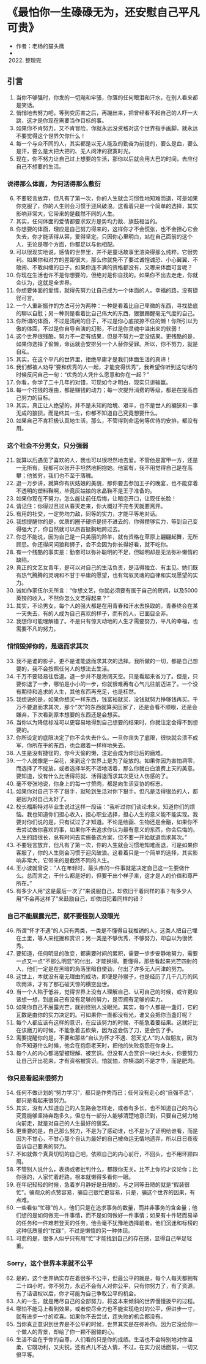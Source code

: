 # 《最怕你一生碌碌无为，还安慰自己平凡可贵》
- 作者：老杨的猫头鹰
- 2022.  整理完

## 引言
1. 当你不够强时，你发的一切飚和牢骚，你落的任何眼泪和汗水，在别人看来都是笑话。
2. 悄悄地去努力吧，等到变厉害之后，再蹦出来，把曾经看不起自己的人吓一大跳，这才是你现在需要当作目标的事。
3. 如果你不肯努力，又不肯冒险，你就永远没资格对这个世界指手画脚，就永远不要觉得这个世界欠你什么！
4. 每一个与众不同的人，其实都是以无人能及的勤奋为前提的，要么是血，要么是汗，要么是大把大把的、无人问津的寂寞时光。
5. 现在，你不努力让自己过上想要的生活，那你以后就会用大巴的时间，去应付自己不想要的生活。

### 说得那么体面，为何活得那么敷衍
6. 不要轻言放弃，但凡有了第一次，你的人生就会习惯性地知难而退，可是如果你克服了，你的人生则会习惯于迎风破浪。这看着只是一个简单的选择，其实影响非常大，它带来的是截然不同的人生。
7. 其实，任何体面的爱情都要求双方是势均力敌、旗鼓相当的。
8. 你想要的体面，理应是自己努力得来的，这样你才不会慌张，也不会担心它会失去，你才能活得从容，爱得坚定。只因你心里明白，站在自己面前的这个人，无论是哪个方面，你都足以与他相配。
9. 可以很现实地说，感情的世界里，并不是童话故事里渲染得那么纯粹，它很势利。如果你和对方的差距很大，那么你就免不了要过诚惶诚恐、小心翼翼、不敢闹、不敢纠缠的日子。如果你连不满的资格都没有，又哪来体面可言呢？
10. 你现在生活也许不是你想要的，但绝对是你自找的。如果你不出去走走，你就会认为，这就是全世界。
11. 你想要体面的爱情，就得先努力让自己成为一个体面的人。幸福的路，没有捷径可言。
12. 一个人重新振作的方法可分为两种：一种是看着比自己卑微的东西，寻找垫底的聊以自慰；另一种则是看着比自己伟大的东西，狠狠踢醒毫无气度的自己。
13. 你所谓的体面，不过是清闲的日子，不过是你心底按捺不住的懒！你所引以为傲的体面，不过是你自导自演的幻影，不过是你灵魂中溢出来的软弱！
14. 这个世界很残酷，努力不一定有结果，但是不努力一定没结果。更残酷的是，如果你选择了偷懒，命运就会安排另一个人替你受罪。所以，你不努力，就是自私。
15. 其实，在这个平凡的世界里，拒绝平庸才是我们体面生活的真谛！
16. 我们都被人劝导“要和优秀的人一起，才能变得优秀”，我希望你听到这句话的时候反问自己一句：“优秀的人凭什么愿意和你在一起？”
17. 你看，你学了二十几年的对错，可现如今才明白，现实只讲输赢。
18. 每一个花钱的理由，都是赚钱的动力；每一次提升消费的等级，都是在提高自己努力的目标。
19. 其实，真正让人绝望的，并不是未知的险境、艰辛，也不是世人的褊狭和一事无成的狼狈，而是终其一生，你都不知道自己究竟想要什么。
20. 如果自己不肯积极认真地生活，那么，不管得到命运何等优待的安排，都没有用。

### 这个社会不分男女，只分强弱
21. 就算以后遇见了喜欢的人，我也可以很坦然地去爱。不管他是富甲一方，还是一无所有，我都可以张开手坦然地拥抱她。他富有，我不用觉得自己是在高攀；他贫穷，我们也不至于落魄。
22. 退一万步讲，就算你有灰姑娘的美貌，那你要去参加王子的晚宴，也不能穿着不透明的塑料鞋啊，毕竟灰姑娘的水晶鞋不是王子准备的。
23. 如果你现在不努力，怎么能让前任后悔，让暗恋开口，让现任长脸！
24. 请记住：你得过且过从春天走来，你大概过不完冬天就要离开。
25. 有用的社交，一定势均力敌，同等的实力，才能平等地对话。
26. 我想提醒你的是，优质的圈子硬挤是挤不进去的，你得攒够实力，等到自己变得强大了，你自然就可以昂首挺胸地跨过去。
27. 你总不能说，因为自己是一只美丽的羚羊，就有资格在草原上翩翩起舞，无所顾忌。你还得问问狼和狮子，会不会因为你长得好看，就不吃你。
28. 有一个残酷的事实是：勤奋可以弥补聪明的不足，但聪明却是无法弥补懒惰的缺陷。
29. 真正的文艺女青年，是可以对自己的生活负责，是活得独立、有主见。她们既有热气腾腾的灵魂和不甘于平庸的愿望，也有驾驭灵魂的自律和实现愿望的实力。
30. 诚如作家伍尔夫所言：“你想文艺，你就必须要有属于自己的房间，以及5000英镑的收入，不然你怎么文艺得起来？”
31. 其实，不论男女，每个人的强大都是在用青春和汗水去换取的。青春终会在某一天失去，有的人成为自己喜欢的样子，而有的人，已面目全非。
32. 我想你可能理解错了。不是只有惊天动地的人生才需要努力，平凡的幸福，也需要不凡的努力。

### 悄悄毁掉你的，是退而求其次
33. 我不是谁的影子，更不是谁能退而求其次的选择。我所做的一切，都是自己想要的，我不会按照任何人的想法去生活。
34. 千万不要轻易往后退。退一步并不是海阔天空。只是看起来省力了。但是，只要你退了一步，哪怕是小小的一步，你就很难再有心气儿往前迈进了。一个没有期待和追求的人生，其他东西再充足，也是枉然。
35. 我想说的是，如果你想买一样东西，钱富裕就买，没钱就努力挣够钱再买。千万不要退而求其次，那个“次”的东西就算买回家了，还是会看不顺眼，还是会嫌弃，下次看到原本想要的东西还是会想买。
36. 当你以为降低标准可以更容易地得到自己想要的结果时，你就注定会得不到想要的。
37. 你所设定的底限决定了你不会失去什么。一旦你丧失了底限，很快就会溃不成军，你所在乎的东西，也会跟着一样样地失去。
38. 人生是没有捷径的，你今天偷的懒，注定会成为你日后的磨难。
39. 一个人就像是一朵花，来到这个世界上是为了绽放的。如果你因为害怕凋零，而选择了不绽放，或者选择半死不活地活着，那么你就白白浪费上天的美意。要知道，没有什么比活得将就、活得退而求其次更让人伤感的了。
40. 毫不夸张地说，你身上的每一寸赘肉，都是向生活妥协的标志。
41. 如果你对自己下不了狠手，就轮到生活对你下狠手。但凡是活得很怂的人，都是因为对自己太好了。
42. 校长福斯特对毕业生说过这样一段话：“我听过你们谈论未来，知道你们的烦恼。我也知道你们担心收入，担心职业选择，担心人生的意义能不能实现。我要对你们说的是，只有试过了才知道。不论是绘画、生物还是金融，如果你不去尝试做你喜欢的事，如果你不去追求你认为最有意义的东西，你会后悔的。人生的路很长，总有时间去实施备选方案，但不要一开始就退而求其次。”
43. 不要轻言放弃，但凡有了第一次，你的人生就会习惯地知难而退，可是如果你客服了，你的人生则会习惯于迎风破浪。这看着只是一个简单的选择，其实影响非常大，它带来的是截然不同的人生。
44. 王小波就曾说：“人在年轻时，最头疼的一件事就是决定自己这一生要做什么。总而言之，干什么都是好的，但要干出个样子来，这才是人的价值和尊严所在。”
45. 有多少人用“这是最后一次了”来说服自己，却依旧干着同样的事？有多少人用“不会再这样了”来鼓励自己，却依旧犯着同样的错？

### 自己不能展露光芒，就不要怪别人没眼光
46. 所谓“怀才不遇”的人只有两类，一类是不懂得自我推销的人，这类人把自己埋在土里，等人来挖掘和赏识；另一类是不够优秀，不够努力，却自以为很优秀。
47. 要知道，任何明显的改变，都需要时间的累积，需要一步步安静地努力，需要一点又一点“不那么明显”的付出，才能换得。要懂得，那些看起来光芒四射的人，他们一定是在黑暗的角落里暗自使劲，付出了许多无人问津的努力。
48. 这世上，本就没有毫无理由的成功，即便是孙猴子，也是经历了几千几万的风吹雨淋，才有了那石破天惊的横空出世。
49. 当一个人陷于低谷，觉得世界上没有人理解自己、认可自己的时候，或许更应该想一想，到底自己有没有足够的努力，是否拥有足够的实力。
50. 如果你自己不展露光芒，就别怪别人没眼光。其实，每个人都是一盏灯，它的瓦数是由你的实力决定的。可如果你一直都没有光，谁又会把你当盏灯呢？
51. 每个人都应该有这样的意识，在应该努力的时候，不能急着要结果。这就好比在该磨刀的时候，不能急着去砍柴，因为这会伤了刀，更会伤了手。
52. 需要提醒你的是，不要和那些“自认为怀才不遇、怨天尤人”的人做朋友，因为你不知道什么时候，他会在抱怨老天时，把他的失败抱怨在你身上。
53. 每个人的内心都渴望被理解、被赏识。但没有人会赏识一块烂木头，你要努力让自己开出花来，才有资格被赏识。怕就怕，你横溢的不是才华，而是肥肉。

### 你只是看起来很努力
54. 任何不做计划的“努力学习”，都只是作秀而已；任何没有走心的“自强不息”，都只是看起来很努力。
55. 其实，没有人知道自己的人生路会怎样走，或者有多长，也不知道自己的内心究竟能够坚持奔跑多久，但总有一部分人能够清楚地意识到，只要自己努力地向前走，就是对自己的人生最好的褒奖。
56. 更重要的是，自己那么努力，不是为了感动谁，也不是为了证明给谁看，而是因为不甘心，不甘心那个自认为最好的自己被命运无情地遗弃，所以日日夜夜告诉自己要真的努力。
57. 不如就做个真真切切的自己吧，依照自己的内心前行，不回头，也不用环顾四周。
58. 不管别人说什么，表扬或者批判什么，都跟你无关。比不上你的才议论你；比你强的，人家忙着赶路，根本就懒得多看你一眼。
59. 在年纪轻轻的时候，急着岁月静好是丑陋的，与之同等丑陋的就是“假装很忙”。骗观众的点赞容易，骗自己很忙更容易，只是，骗这个世界的因果，有点难。
60. 一些看似“忙碌”的人，他们只是在追求事务的数量，而并非事务的含金量；他们想的是如何做完一件事情，而不是如何做好一件事情；如果有十件轻而易举的任务和一件难若登天的任务，他会毫不犹豫地选择前者。他们沉迷和标榜的这种低质量的“忙碌”，不过是懒惰的另一种体现。
61. 可悲的是，很多人似乎只有用“忙”才能找到自己的存在感，显得自己举足轻重。

### Sorry，这个世界本来就不公平
62. 是的，这个世界确实存在着很多不公平，但最公平的就是，每个人每天都拥有二十四小时。你不努力，永远不会有人对你公平，只有你努力了，有了资源，有了话语权以后，你才可能为自己争取公平的机会。
63. 人的一生，就是用尽自己的全部努力，将这本来倾斜的世界慢慢扳平的过程。
64. 哪怕不能马上看到效果，或者使尽全力也不能实现绝对的公平，但进步一寸，就有进步一寸的欢喜。如果你不去尝试，连失败的机会都没有。
65. 当你真正意识到世界是不公平的时候，世界其实是在弥补你。因为它没给你一个做人的背景，却给了你一颗不服输的心。
66. 生活不会在乎你的自尊，人们看的只是你的成绩。生活也不会特别地对你温柔，它既功利，又尖锐，还有点儿不近人情，不过，在实力说话面前，一切又很平等。